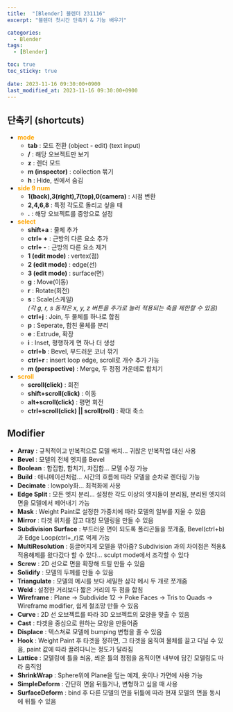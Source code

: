 ```yaml
---
title:  "[Blender] 블렌더 231116"
excerpt: "블렌더 첫시간 단축키 & 기능 배우기"

categories:
  - Blender
tags:
  - [Blender]

toc: true
toc_sticky: true
 
date: 2023-11-16 09:30:00+0900
last_modified_at: 2023-11-16 09:30:00+0900
---
```


## 단축키 (shortcuts)  
- **<span style="color:orange">mode</span>**  
  - **tab** : 모드 전환 (object - edit) (text input)  
  - **/** : 해당 오브젝트만 보기  
  - **z** : 렌더 모드  
  - **m (inspector)** : collection 묶기  
  - **h** : Hide, 씬에서 숨김
- **<span style="color:orange">side 9 num</span>**  
  - **1(back),3(right),7(top),0(camera)** : 시점 변환  
  - **2,4,6,8** : 특정 각도로 돌리고 싶을 때  
  - **.** : 해당 오브젝트를 중앙으로 설정  
- **<span style="color:orange">select</span>**  
  - **shift+a** : 물체 추가  
  - **ctrl+ +** : 근방의 다른 요소 추가  
  - **ctrl+ -** : 근방의 다른 요소 제거  
  - **1 (edit mode)** : vertex(점)  
  - **2 (edit mode)** : edge(선)  
  - **3 (edit mode)** : surface(면)  
  - **g** : Move(이동)  
  - **r** : Rotate(회전)  
  - **s** : Scale(스케일)  
*(각 g, r, s 동작은 x, y, z 버튼을 추가로 눌러 적용되는 축을 제한할 수 있음)*  
  - **ctrl+j** : Join, 두 물체를 하나로 합침  
  - **p** : Seperate, 합친 물체를 분리  
  - **e** : Extrude, 확장  
  - **i** : Inset, 평행하게 면 하나 더 생성  
  - **ctrl+b** : Bevel, 부드러운 코너 깎기  
  - **ctrl+r** : insert loop edge, scroll로 개수 추가 가능  
  - **m (perspective)** : Merge, 두 정점 가운데로 합치기  
- **<span style="color:orange">scroll</span>**   
  - **scroll(click)** : 회전  
  - **shift+scroll(click)** : 이동  
  - **alt+scroll(click)** : 평면 회전  
  - **ctrl+scroll(click) || scroll(roll)** : 확대 축소  
## Modifier  
- **Array** : 규칙적이고 반복적으로 모델 배치... 귀찮은 반복작업 대신 사용    
- **Bevel** : 모델의 전체 엣지를 Bevel  
- **Boolean** : 합집합, 합치기, 차집합... 모델 수정 가능  
- **Build** : 애니메이션처럼... 시간의 흐름에 따라 모델을 순차로 렌더링 가능  
- **Decimate** : lowpoly화... 최적화에 사용  
- **Edge Split** : 모든 엣지 분리... 설정한 각도 이상의 엣지들이 분리됨, 분리된 엣지의 면을 모델에서 떼어내기 가능  
- **Mask** : Weight Paint로 설정한 가중치에 따라 모델의 일부를 지울 수 있음  
- **Mirror** : 타겟 위치를 잡고 대칭 모델링을 만들 수 있음  
- **Subdivision Surface** : 부드러운 면이 되도록 폴리곤들을 쪼개줌, Bevel(ctrl+b)과 Edge Loop(ctrl+_r)로 억제 가능  
- **MultiResolution** : 둥글어지게 모델을 깎아줌? Subdivision 과의 차이점은 적용&적용해제를 왔다갔다 할 수 있다... sculpt mode에서 조각할 수 있다
- **Screw** : 2D 선으로 면을 확장해 드릴 만들 수 있음  
- **Solidify** : 모델의 두께를 만들 수 있음  
- **Triangulate** : 모델의 메시를 보다 세밀한 삼각 메시 두 개로 쪼개줌  
- **Weld** : 설정한 거리보다 짧은 거리의 두 점을 합침  
- **Wireframe** : Plane -> Subdivide 12 -> Poke Faces -> Tris to Quads -> Wireframe modifier, 쉽게 철조망 만들 수 있음  
- **Curve** : 2D 선 오브젝트를 따라 3D 오브젝트의 모양을 맞출 수 있음  
- **Cast** : 타겟을 중심으로 원하는 모양을 만들어줌  
- **Displace** : 텍스쳐로 모델에 bumping 변형을 줄 수 있음
- **Hook** : Weight Paint 후 타겟을 정하면, 그 타겟을 움직여 물체를 끌고 다닐 수 있음, paint 값에 따라 끌려다니는 정도가 달라짐
- **Lattice** : 모델링에 틀을 씌움, 씌운 틀의 정점을 움직이면 내부에 담긴 모델링도 따라 움직임
- **ShrinkWrap** : Sphere위에 Plane을 덮는 예제, 옷이나 가면에 사용 가능
- **SimpleDeform** : 간단히 면을 뒤틀거나, 변형하고 싶을 때 사용
- **SurfaceDeform** : bind 후 다른 모델의 면을 뒤틂에 따라 현재 모델의 면을 동시에 뒤틀 수 있음
